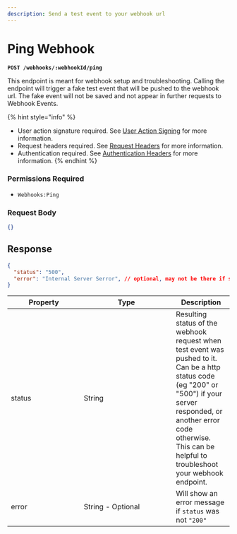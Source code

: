 ```yaml
---
description: Send a test event to your webhook url
---
```


# Ping Webhook

**`POST /webhooks/:webhookId/ping`**

This endpoint is meant for webhook setup and troubleshooting. Calling the endpoint will trigger a fake test event that will be pushed to the webhook url. The fake event will not be saved and not appear in further requests to Webhook Events.

{% hint style="info" %}
* User action signature required. See [User Action Signing](../authentication/user-action-signing/) for more information.
* Request headers required. See [Request Headers](../../advanced-topics/authentication/request-headers.md) for more information.
* Authentication required. See [Authentication Headers](../../advanced-topics/authentication/request-headers.md#authentication-headers) for more information.
{% endhint %}

### Permissions Required

* `Webhooks:Ping`

### Request Body

```json
{}
```

## Response

```json
{
  "status": "500",
  "error": "Internal Server Serror", // optional, may not be there if status is "200"
}
```



<table data-full-width="true"><thead><tr><th width="149.33333333333331">Property</th><th width="193">Type</th><th>Description</th></tr></thead><tbody><tr><td>status</td><td>String</td><td>Resulting status of the webhook request when test event was pushed to it. Can be a http status code (eg "200" or "500") if your server responded, or another error code otherwise. This can be helpful to troubleshoot your webhook endpoint.</td></tr><tr><td>error</td><td>String - Optional</td><td>Will show an error message if <code>status</code> was not <code>"200"</code></td></tr></tbody></table>
